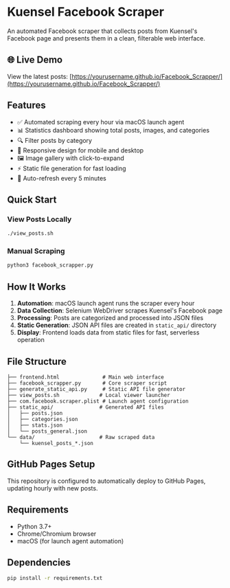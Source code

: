 # Kuensel Facebook Scraper

An automated Facebook scraper that collects posts from Kuensel's Facebook page and presents them in a clean, filterable web interface.

## 🌐 Live Demo
View the latest posts: [https://yourusername.github.io/Facebook_Scrapper/](https://yourusername.github.io/Facebook_Scrapper/)

## Features
- ✅ Automated scraping every hour via macOS launch agent
- 📊 Statistics dashboard showing total posts, images, and categories
- 🔍 Filter posts by category
- 📱 Responsive design for mobile and desktop
- 🖼️ Image gallery with click-to-expand
- ⚡ Static file generation for fast loading
- 🔄 Auto-refresh every 5 minutes

## Quick Start

### View Posts Locally
```bash
./view_posts.sh
```

### Manual Scraping
```bash
python3 facebook_scrapper.py
```

## How It Works
1. **Automation**: macOS launch agent runs the scraper every hour
2. **Data Collection**: Selenium WebDriver scrapes Kuensel's Facebook page
3. **Processing**: Posts are categorized and processed into JSON files
4. **Static Generation**: JSON API files are created in `static_api/` directory
5. **Display**: Frontend loads data from static files for fast, serverless operation

## File Structure
```
├── frontend.html              # Main web interface
├── facebook_scrapper.py       # Core scraper script
├── generate_static_api.py     # Static API file generator
├── view_posts.sh             # Local viewer launcher
├── com.facebook.scraper.plist # Launch agent configuration
├── static_api/               # Generated API files
│   ├── posts.json
│   ├── categories.json
│   ├── stats.json
│   └── posts_general.json
└── data/                     # Raw scraped data
    └── kuensel_posts_*.json
```

## GitHub Pages Setup
This repository is configured to automatically deploy to GitHub Pages, updating hourly with new posts.

## Requirements
- Python 3.7+
- Chrome/Chromium browser
- macOS (for launch agent automation)

## Dependencies
```bash
pip install -r requirements.txt
```
